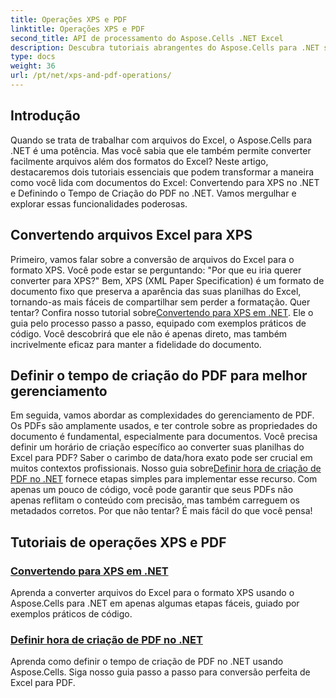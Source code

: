 ```yaml
---
title: Operações XPS e PDF
linktitle: Operações XPS e PDF
second_title: API de processamento do Aspose.Cells .NET Excel
description: Descubra tutoriais abrangentes do Aspose.Cells para .NET sobre operações XPS e PDF para otimizar suas conversões de arquivos.
type: docs
weight: 36
url: /pt/net/xps-and-pdf-operations/
---
```

## Introdução

Quando se trata de trabalhar com arquivos do Excel, o Aspose.Cells para .NET é uma potência. Mas você sabia que ele também permite converter facilmente arquivos além dos formatos do Excel? Neste artigo, destacaremos dois tutoriais essenciais que podem transformar a maneira como você lida com documentos do Excel: Convertendo para XPS no .NET e Definindo o Tempo de Criação do PDF no .NET. Vamos mergulhar e explorar essas funcionalidades poderosas. 

## Convertendo arquivos Excel para XPS

Primeiro, vamos falar sobre a conversão de arquivos do Excel para o formato XPS. Você pode estar se perguntando: "Por que eu iria querer converter para XPS?" Bem, XPS (XML Paper Specification) é um formato de documento fixo que preserva a aparência das suas planilhas do Excel, tornando-as mais fáceis de compartilhar sem perder a formatação. Quer tentar? Confira nosso tutorial sobre[Convertendo para XPS em .NET](./converting-to-xps/). Ele o guia pelo processo passo a passo, equipado com exemplos práticos de código. Você descobrirá que ele não é apenas direto, mas também incrivelmente eficaz para manter a fidelidade do documento.

## Definir o tempo de criação do PDF para melhor gerenciamento

 Em seguida, vamos abordar as complexidades do gerenciamento de PDF. Os PDFs são amplamente usados, e ter controle sobre as propriedades do documento é fundamental, especialmente para documentos. Você precisa definir um horário de criação específico ao converter suas planilhas do Excel para PDF? Saber o carimbo de data/hora exato pode ser crucial em muitos contextos profissionais. Nosso guia sobre[Definir hora de criação de PDF no .NET](./setting-pdf-creation-time/) fornece etapas simples para implementar esse recurso. Com apenas um pouco de código, você pode garantir que seus PDFs não apenas reflitam o conteúdo com precisão, mas também carreguem os metadados corretos. Por que não tentar? É mais fácil do que você pensa!

## Tutoriais de operações XPS e PDF
### [Convertendo para XPS em .NET](./converting-to-xps/)
Aprenda a converter arquivos do Excel para o formato XPS usando o Aspose.Cells para .NET em apenas algumas etapas fáceis, guiado por exemplos práticos de código.
### [Definir hora de criação de PDF no .NET](./setting-pdf-creation-time/)
Aprenda como definir o tempo de criação de PDF no .NET usando Aspose.Cells. Siga nosso guia passo a passo para conversão perfeita de Excel para PDF.